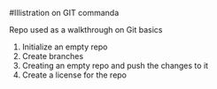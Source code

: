 #Illistration on GIT commanda

Repo used as a walkthrough on Git basics

1. Initialize an empty repo
2. Create branches
3. Creating an empty repo and push the changes to it
4. Create a license for the repo